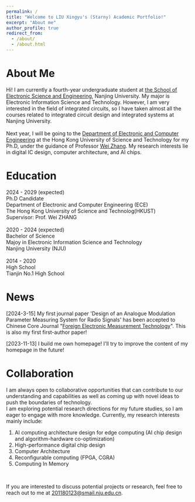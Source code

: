 ```yaml
---
permalink: /
title: "Welcome to LIU Xingyu's (Starny) Academic Portfolio!"
excerpt: "About me"
author_profile: true
redirect_from: 
  - /about/
  - /about.html
---
```


# About Me

Hi! I am currently a fourth-year undergraduate student at [the School of Electronic Science and Engineering](https://ese.nju.edu.cn/main.htm), Nanjing University. My major is Electronic Information Science and Technology. However, I am very interested in the field of integrated circuits, so I have taken almost all the courses related to integrated circuit design and integrated systems at Nanjing University. <br />
<br />
Next year, I will be going to the [Department of Electronic and Computer Engineering](https://ece.hkust.edu.hk/) at the Hong Kong University of Science and Technology for my Ph.D, under the guidance of Professor [Wei Zhang](https://ece.hkust.edu.hk/eeweiz). My research interests lie in digital IC design, computer architecture, and AI chips.  <br />

<!--
# Education

<font size=4>2024 - 2028(expected)<font size=3>  <br />
Ph.D Candidate  <br />
Department of Electronic and Computer Engineering (ECE)  <br />
The Hong Kong University of Science and Technolog(HKUST)  <br />
Supervisor: Prof. Wei ZHANG<br />
<br />
<font size=4>2020 - 2024(expected)<font size=3>  <br />
Bachelor of Science  <br />
Majoy in Electronic Information Science and Technology   <br />
Nanjing University (NJU)<br />
<br />
<font size=4>2014 - 2020<font size=3>  <br />
High School  <br />
Tianjin No.1 High School  <br />
<br />  
-->

# Education

2024 - 2029 (expected)  <br />
Ph.D Candidate  <br />
Department of Electronic and Computer Engineering (ECE)  <br />
The Hong Kong University of Science and Technolog(HKUST)  <br />
Supervisor: Prof. Wei ZHANG<br />
<br />
2020 - 2024 (expected)  <br />
Bachelor of Science  <br />
Majoy in Electronic Information Science and Technology   <br />
Nanjing University (NJU)<br />
<br />
2014 - 2020  <br />
High School  <br />
Tianjin No.1 High School  <br />

# News

[2024-3-15] My first journal paper 'Design of an Analogue Modulation Parameter Measuring System for Radio Signals' has been accepted to Chinese Core Journal "[Foreign Electronic Measurement Technology](http://femt.etmchina.com/femt/home)". This is also my first first-author paper!<br />

[2023-11-13] I build me own homepage! I'll try to improve the content of my homepage in the future!<br />

# Collaboration  

I am always open to collaborative opportunities that can contribute to our understanding and capabilities as well as coming up with novel ideas to push the boundaries of technology.  <br />
I am exploring potential research directions for my future studies, so I am eager to engage with more knowledge. Currently, my research interests mainly include:  <br />

1. AI computing architecture design for edge computing (AI chip design and algorithm-hardware co-optimization)   <br />
2. High-performance digital chip design   <br />
3. Computer Architecture  <br />
4. Reconfigurable computing (FPGA, CGRA)   <br />
5. Computing In Memory   <br />
<br />

If you are interested to discuss potential projects or research, feel free to reach out to me at 201180123@smail.nju.edu.cn.  <br />
<br />
